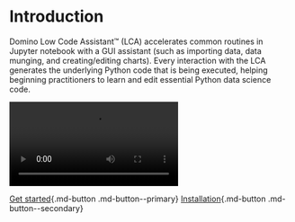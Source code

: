 # Introduction

Domino Low Code Assistant™ (LCA) accelerates common routines in Jupyter notebook with a GUI assistant (such as importing data, data munging, and creating/editing charts). Every interaction with the LCA generates the underlying Python code that is being executed, helping beginning practitioners to learn and edit essential Python data science code.



<video controls autoplay>
  <source src="https://user-images.githubusercontent.com/1765949/185939829-2b99a7c9-10e7-4d67-8aa5-a2e1b9882a20.mp4" type="video/mp4">
</video>
<script>
    var video = document.querySelector('video');
    video.currentTime = 0.5;
</script>


<!-- This video shows how to

  * Initialize the Low Code Assistant™
  * Open the *'Load data'* UI from the Low Code Assistant™
  * Navigate to the `titanic.csv` file.
  * Click the file, to generate the `Pandas` code
 -->

[Get started](getting-started/loading-data/){.md-button .md-button--primary}
[Installation](install.md){.md-button .md-button--secondary}
